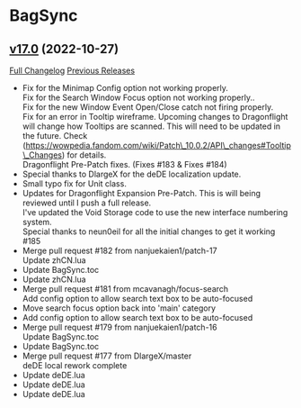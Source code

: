 # BagSync

## [v17.0](https://github.com/Xruptor/BagSync/tree/v17.0) (2022-10-27)
[Full Changelog](https://github.com/Xruptor/BagSync/compare/v16.8...v17.0) [Previous Releases](https://github.com/Xruptor/BagSync/releases)

- Fix for the Minimap Config option not working properly.  
    Fix for the Search Window Focus option not working properly..  
    Fix for the new Window Event Open/Close catch not firing properly.  
    Fix for an error in Tooltip wireframe.  Upcoming changes to Dragonflight will change how Tooltips are scanned.  This will need to be updated in the future.  Check (https://wowpedia.fandom.com/wiki/Patch\_10.0.2/API\_changes#Tooltip\_Changes) for details.  
    Dragonflight Pre-Patch fixes.  (Fixes #183 & Fixes #184)  
- Special thanks to DlargeX for the deDE localization update.  
- Small typo fix for Unit class.  
- Updates for Dragonflight Expansion Pre-Patch.  This is will being reviewed until I push a full release.  
    I've updated the Void Storage code to use the new interface numbering system.  
    Special thanks to neun0eil for all the initial changes to get it working  #185  
- Merge pull request #182 from nanjuekaien1/patch-17  
    Update zhCN.lua  
- Update BagSync.toc  
- Update zhCN.lua  
- Merge pull request #181 from mcavanagh/focus-search  
    Add config option to allow search text box to be auto-focused  
- Move search focus option back into 'main' category  
- Add config option to allow search text box to be auto-focused  
- Merge pull request #179 from nanjuekaien1/patch-16  
    Update BagSync.toc  
- Update BagSync.toc  
- Merge pull request #177 from DlargeX/master  
    deDE local rework complete  
- Update deDE.lua  
- Update deDE.lua  
- Update deDE.lua  
